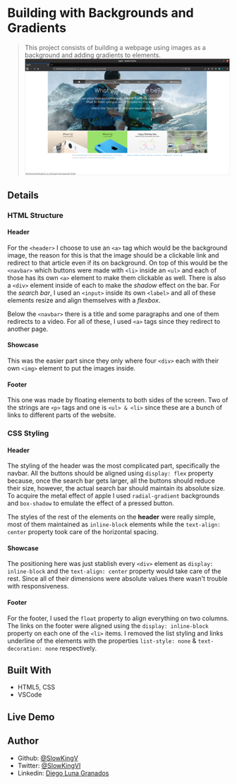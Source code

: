 # Building with Backgrounds and Gradients
> This project consists of building a webpage using images as a background and adding gradients to elements.
![screenshot](screenshot.png)

## Details
### HTML Structure
#### Header
For the `<header>` I choose to use an `<a>` tag which would be the background image, the reason for this is that the image should be a clickable link and redirect to that article even if its on background. On top of this would be the `<navbar>` which buttons were made with `<li>` inside an `<ul>` and each of those has its own `<a>` element to make them clickable as well. There is also a `<div>` element inside of each to make the *shadow* effect on the bar. For the *search bar*, I used an `<input>` inside its own `<label>` and all of these elements resize and align themselves with a *flexbox*.

Below the `<navbar>` there is a title and some paragraphs and one of them redirects to a video. For all of these, I used `<a>` tags since they redirect to another page.

#### Showcase
This was the easier part since they only where four `<div>` each with their own `<img>` element to put the images inside. 

#### Footer
This one was made by floating elements to both sides of the screen. Two of the strings are `<p>` tags and one is `<ul> & <li>` since these are a bunch of links to different parts of the website.

### CSS Styling
#### Header
The styling of the header was the most complicated part, specifically the navbar. All the buttons should be aligned using `display: flex` property because, once the search bar gets larger, all the buttons should reduce their size, however, the actual search bar should maintain its absolute size. To acquire the metal effect of apple I used `radial-gradient` backgrounds and `box-shadow` to emulate the effect of a pressed button.

The styles of the rest of the elements on the **header** were really simple, most of them maintained as `inline-block` elements while the `text-align: center` property took care of the horizontal spacing.

#### Showcase
The positioning here was just stablish every `<div>` element as `display: inline-block` and the `text-align: center` property would take care of the rest. Since all of their dimensions were absolute values there wasn't trouble with responsiveness.

#### Footer
For the footer, I used the `float` property to align everything on two columns.
The links on the footer were aligned using the `display: inline-block` property on each one of the `<li>` items.
I removed the list styling and links underline of the elements with the properties `list-style: none` & `text-decoration: none` respectively.

## Built With
- HTML5, CSS
- VSCode

## Live Demo

## Author
- Github: [@SlowKingV](https://github.com/SlowKingV)
- Twitter: [@SlowKingVI](https://twitter.com/SlowKingVI)
- Linkedin: [Diego Luna Granados](https://www.linkedin.com/in/diego-luna-granados-64007b197/)
